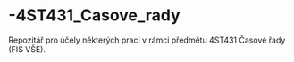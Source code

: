 # -4ST431_Casove_rady
Repozitář pro účely některých prací v rámci předmětu 4ST431 Časové řady (FIS VŠE).
